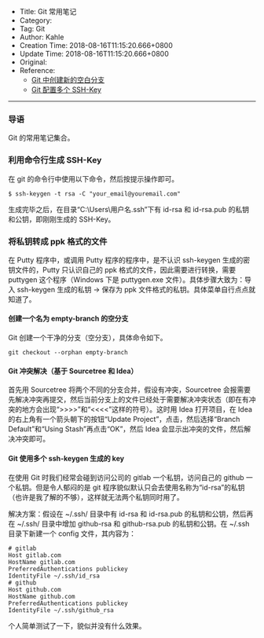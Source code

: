 - Title: Git 常用笔记
- Category:
- Tag: Git
- Author: Kahle
- Creation Time: 2018-08-16T11:15:20.666+0800
- Update Time: 2018-08-16T11:15:20.666+0800
- Original:
- Reference:
    - [Git 中创建新的空白分支](https://blog.csdn.net/playboyanta123/article/details/48975175)
    - [Git 配置多个 SSH-Key](https://my.oschina.net/stefanzhlg/blog/529403)

---


### 导语

Git 的常用笔记集合。


### 利用命令行生成 SSH-Key

在 git 的命令行中使用以下命令，然后按提示操作即可。

```
$ ssh-keygen -t rsa -C "your_email@youremail.com"
```

生成完毕之后，在目录“C:\Users\用户名\.ssh”下有 id-rsa 和 id-rsa.pub 的私钥和公钥，即刚刚生成的 SSH-Key。


### 将私钥转成 ppk 格式的文件

在 Putty 程序中，或调用 Putty 程序的程序中，是不认识 ssh-keygen 生成的密钥文件的，Putty 只认识自己的 ppk 格式的文件，因此需要进行转换，需要 puttygen 这个程序（Windows 下是 puttygen.exe 文件）。具体步骤大致为：导入 ssh-keygen 生成的私钥 -> 保存为 ppk 文件格式的私钥。具体菜单自行点点就知道了。


#### 创建一个名为 empty-branch 的空分支

Git 创建一个干净的分支（空分支），具体命令如下。

```
git checkout --orphan empty-branch
```



#### Git 冲突解决（基于 Sourcetree 和 Idea）

首先用 Sourcetree 将两个不同的分支合并，假设有冲突，Sourcetree 会报需要先解决冲突再提交，然后当前分支上的文件已经处于需要解决冲突状态（即在有冲突的地方会出现“>>>>”和“<<<<”这样的符号）。这时用 Idea 打开项目，在 Idea 的右上角有一个箭头朝下的按钮“Update Project”，点击，然后选择“Branch Default”和“Using Stash”再点击“OK”，然后 Idea 会显示出冲突的文件，然后解决冲突即可。


#### Git 使用多个 ssh-keygen 生成的 key

在使用 Git 时我们经常会碰到访问公司的 gitlab 一个私钥，访问自己的 github 一个私钥。但是令人郁闷的是 git 程序貌似默认只会去使用名称为“id-rsa”的私钥（也许是我了解的不够），这样就无法两个私钥同时用了。

解决方案：假设在 ~/.ssh/ 目录中有 id-rsa 和 id-rsa.pub 的私钥和公钥，然后再在 ~/.ssh/ 目录中增加 github-rsa 和 github-rsa.pub 的私钥和公钥。在 ~/.ssh 目录下新建一个 config 文件，其内容为：

```
# gitlab
Host gitlab.com
HostName gitlab.com
PreferredAuthentications publickey
IdentityFile ~/.ssh/id_rsa
# github
Host github.com
HostName github.com
PreferredAuthentications publickey
IdentityFile ~/.ssh/github_rsa
```

个人简单测试了一下，貌似并没有什么效果。


